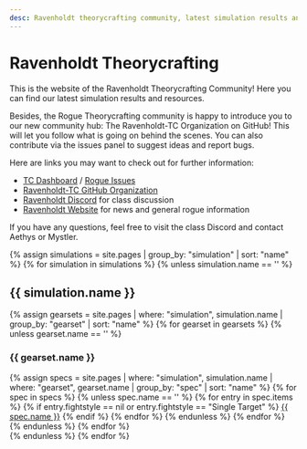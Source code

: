 ```yaml
---
desc: Ravenholdt theorycrafting community, latest simulation results and resources -based on SimulationCraft- for World of Warcraft rogues.
---
```


Ravenholdt Theorycrafting
=========================

This is the website of the Ravenholdt Theorycrafting Community! Here you can find our latest simulation results and resources.

Besides, the Rogue Theorycrafting community is happy to introduce you to our new community hub: The Ravenholdt-TC Organization on GitHub! This will let you follow what is going on behind the scenes. You can also contribute via the issues panel to suggest ideas and report bugs.

Here are links you may want to check out for further information:

- <a target="blank" href="https://github.com/Ravenholdt-TC/Rogue/projects/1">TC Dashboard</a> / <a target="blank" href="https://github.com/Ravenholdt-TC/Rogue/issues">Rogue Issues</a>
- <a target="blank" href="https://github.com/Ravenholdt-TC">Ravenholdt-TC GitHub Organization</a>
- <a target="blank" href="https://discord.gg/x3R9z9g">Ravenholdt Discord</a> for class discussion
- <a target="blank" href="http://www.ravenholdt.net/">Ravenholdt Website</a> for news and general rogue information

If you have any questions, feel free to visit the class Discord and contact Aethys or Mystler.

{% assign simulations = site.pages | group_by: "simulation" | sort: "name" %}
{% for simulation in simulations %}
{% unless simulation.name == '' %}
<h2>{{ simulation.name }}</h2>
<div class="row">
  {% assign gearsets = site.pages | where: "simulation", simulation.name | group_by: "gearset" | sort: "name" %}
  {% for gearset in gearsets %}
  {% unless gearset.name == '' %}
  <div class="col-sm-6">
    <h3>{{ gearset.name }}</h3>
    <div class="list-group">
    {% assign specs = site.pages | where: "simulation", simulation.name | where: "gearset", gearset.name | group_by: "spec" | sort: "name" %}
    {% for spec in specs %}
    {% unless spec.name == '' %}
    {% for entry in spec.items %}
    {% if entry.fightstyle == nil or entry.fightstyle == "Single Target" %}
      <a class="list-group-item" href="{{ entry.url }}">{{ spec.name }}</a>
    {% endif %}
    {% endfor %}
    {% endunless %}
    {% endfor %}
    </div>
  </div>
  {% endunless %}
  {% endfor %}
</div>
{% endunless %}
{% endfor %}
